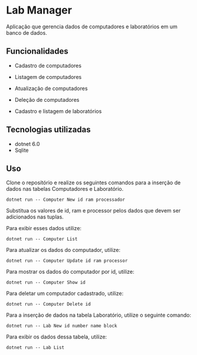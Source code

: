 # Lab Manager

Aplicação que gerencia dados de computadores e laboratórios em um banco de dados.

## Funcionalidades

- Cadastro de computadores

- Listagem de computadores

- Atualização de computadores

- Deleção de computadores

- Cadastro e listagem de laboratórios


## Tecnologias utilizadas

- dotnet 6.0
- Sqlite

## Uso

Clone o reposítório e realize os seguintes comandos para a inserção de dados nas tabelas Computadores e Laboratório.


 ```
 dotnet run -- Computer New id ram processador
 ```
Substitua os valores de id, ram e processor pelos dados que devem ser adicionados nas tuplas.

Para exibir esses dados utilize:

 ```
 dotnet run -- Computer List
 ```

 Para atualizar os dados do computador, utilize: 
```
dotnet run -- Computer Update id ram processor
```
Para mostrar os dados do computador por id, utilize: 
```
dotnet run -- Computer Show id
```
Para deletar um computador cadastrado, utilize: 
```
dotnet run -- Computer Delete id
```

Para a inserção de dados na tabela Laboratório, utilize o seguinte comando:
 ```
 dotnet run -- Lab New id number name block
 ```

Para exibir os dados dessa tabela, utilize:

 ```
 dotnet run -- Lab List
 ```
